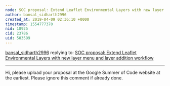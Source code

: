 ```yaml
---
node: SOC proposal: Extend Leaflet Environmental Layers with new layer menu and layer addition workflow
author: bansal_sidharth2996
created_at: 2019-04-09 02:36:10 +0000
timestamp: 1554777370
nid: 18925
cid: 23786
uid: 503599
---
```




[bansal_sidharth2996](../profile/bansal_sidharth2996) replying to: [SOC proposal: Extend Leaflet Environmental Layers with new layer menu and layer addition workflow](../notes/anan12/04-01-2019/outreachy-proposal-extend-leaflet-environmental-layers-with-new-layer-menu-and-layer-addition-workflow)

----
   Hi, please upload your proposal at the Google Summer of Code website at the earliest. Please ignore this comment if already done.